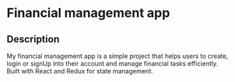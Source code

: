 # Financial management app
    


## Description 
My financial management app is a simple project that helps users to create, login or signUp into their account and  manage financial tasks efficiently. Built with React and Redux for state management.
   
   